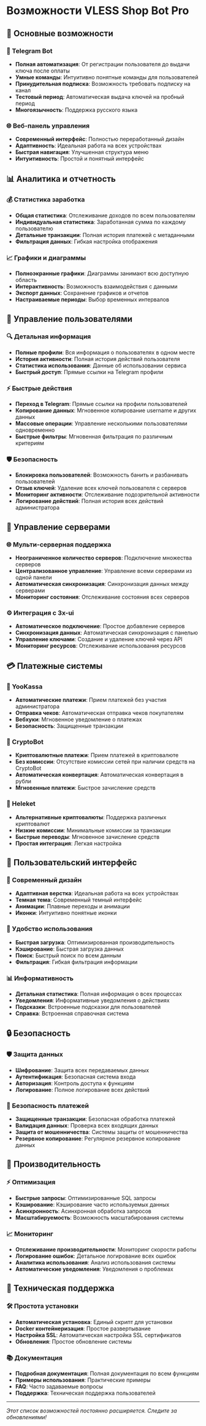 # Возможности VLESS Shop Bot Pro

## 🚀 Основные возможности

### 🤖 Telegram Bot
- **Полная автоматизация**: От регистрации пользователя до выдачи ключа после оплаты
- **Умные команды**: Интуитивно понятные команды для пользователей
- **Принудительная подписка**: Возможность требовать подписку на канал
- **Тестовый период**: Автоматическая выдача ключей на пробный период
- **Многоязычность**: Поддержка русского языка

### 🌐 Веб-панель управления
- **Современный интерфейс**: Полностью переработанный дизайн
- **Адаптивность**: Идеальная работа на всех устройствах
- **Быстрая навигация**: Улучшенная структура меню
- **Интуитивность**: Простой и понятный интерфейс

## 📊 Аналитика и отчетность

### 💰 Статистика заработка
- **Общая статистика**: Отслеживание доходов по всем пользователям
- **Индивидуальная статистика**: Заработанная сумма по каждому пользователю
- **Детальные транзакции**: Полная история платежей с метаданными
- **Фильтрация данных**: Гибкая настройка отображения

### 📈 Графики и диаграммы
- **Полноэкранные графики**: Диаграммы занимают всю доступную область
- **Интерактивность**: Возможность взаимодействия с данными
- **Экспорт данных**: Сохранение графиков и отчетов
- **Настраиваемые периоды**: Выбор временных интервалов

## 👥 Управление пользователями

### 🔍 Детальная информация
- **Полные профили**: Вся информация о пользователях в одном месте
- **История активности**: Полная история действий пользователя
- **Статистика использования**: Данные об использовании сервиса
- **Быстрый доступ**: Прямые ссылки на Telegram профили

### ⚡ Быстрые действия
- **Переход в Telegram**: Прямые ссылки на профили пользователей
- **Копирование данных**: Мгновенное копирование username и других данных
- **Массовые операции**: Управление несколькими пользователями одновременно
- **Быстрые фильтры**: Мгновенная фильтрация по различным критериям

### 🛡️ Безопасность
- **Блокировка пользователей**: Возможность банить и разбанивать пользователей
- **Отзыв ключей**: Удаление всех ключей пользователя с серверов
- **Мониторинг активности**: Отслеживание подозрительной активности
- **Логирование действий**: Полная история всех действий администратора

## 🔧 Управление серверами

### 🌐 Мульти-серверная поддержка
- **Неограниченное количество серверов**: Подключение множества серверов
- **Централизованное управление**: Управление всеми серверами из одной панели
- **Автоматическая синхронизация**: Синхронизация данных между серверами
- **Мониторинг состояния**: Отслеживание состояния всех серверов

### ⚙️ Интеграция с 3x-ui
- **Автоматическое подключение**: Простое добавление серверов
- **Синхронизация данных**: Автоматическая синхронизация с панелью
- **Управление ключами**: Создание и удаление ключей через API
- **Мониторинг ресурсов**: Отслеживание использования ресурсов

## 💳 Платежные системы

### 🏦 YooKassa
- **Автоматические платежи**: Прием платежей без участия администратора
- **Отправка чеков**: Автоматическая отправка чеков покупателям
- **Вебхуки**: Мгновенное уведомление о платежах
- **Безопасность**: Защищенные транзакции

### 💎 CryptoBot
- **Криптовалютные платежи**: Прием платежей в криптовалюте
- **Без комиссии**: Отсутствие комиссии сетей при наличии средств на CryptoBot
- **Автоматическая конвертация**: Автоматическая конвертация в рубли
- **Мгновенные платежи**: Быстрое зачисление средств

### 🔗 Heleket
- **Альтернативные криптовалюты**: Поддержка различных криптовалют
- **Низкие комиссии**: Минимальные комиссии за транзакции
- **Быстрые переводы**: Мгновенное зачисление средств
- **Простая интеграция**: Легкая настройка

## 🎨 Пользовательский интерфейс

### 📱 Современный дизайн
- **Адаптивная верстка**: Идеальная работа на всех устройствах
- **Темная тема**: Современный темный интерфейс
- **Анимации**: Плавные переходы и анимации
- **Иконки**: Интуитивно понятные иконки

### 🔧 Удобство использования
- **Быстрая загрузка**: Оптимизированная производительность
- **Кэширование**: Быстрая загрузка данных
- **Поиск**: Быстрый поиск по всем данным
- **Фильтрация**: Гибкая фильтрация информации

### 📊 Информативность
- **Детальная статистика**: Полная информация о всех процессах
- **Уведомления**: Информативные уведомления о действиях
- **Подсказки**: Встроенные подсказки для пользователей
- **Справка**: Встроенная справочная система

## 🔒 Безопасность

### 🛡️ Защита данных
- **Шифрование**: Защита всех передаваемых данных
- **Аутентификация**: Безопасная система входа
- **Авторизация**: Контроль доступа к функциям
- **Логирование**: Полное логирование всех действий

### 🔐 Безопасность платежей
- **Защищенные транзакции**: Безопасная обработка платежей
- **Валидация данных**: Проверка всех входящих данных
- **Защита от мошенничества**: Системы защиты от мошенничества
- **Резервное копирование**: Регулярное резервное копирование данных

## 🚀 Производительность

### ⚡ Оптимизация
- **Быстрые запросы**: Оптимизированные SQL запросы
- **Кэширование**: Кэширование часто используемых данных
- **Асинхронность**: Асинхронная обработка запросов
- **Масштабируемость**: Возможность масштабирования системы

### 📈 Мониторинг
- **Отслеживание производительности**: Мониторинг скорости работы
- **Логирование ошибок**: Детальное логирование всех ошибок
- **Аналитика использования**: Анализ использования системы
- **Автоматические уведомления**: Уведомления о проблемах

## 🔧 Техническая поддержка

### 🛠️ Простота установки
- **Автоматическая установка**: Единый скрипт для установки
- **Docker контейнеризация**: Простое развертывание
- **Настройка SSL**: Автоматическая настройка SSL сертификатов
- **Обновления**: Простое обновление системы

### 📚 Документация
- **Подробная документация**: Полная документация по всем функциям
- **Примеры использования**: Практические примеры
- **FAQ**: Часто задаваемые вопросы
- **Поддержка**: Техническая поддержка пользователей

---

*Этот список возможностей постоянно расширяется. Следите за обновлениями!*

